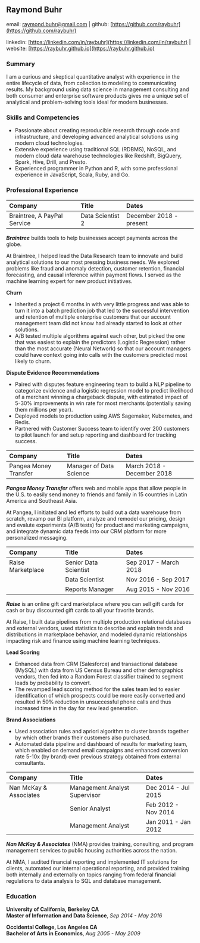 
Raymond Buhr
------------

email: raymond.buhr@gmail.com | github: [https://github.com/raybuhr](https://github.com/raybuhr)

linkedin: [https://linkedin.com/in/raybuhr](https://linkedin.com/in/raybuhr) | website: [https://raybuhr.github.io](https://raybuhr.github.io)

### Summary

I am a curious and skeptical quantitative analyst with experience in the entire lifecycle of data, from collection to modeling to communicating results. My background using data science in management consulting and both consumer and enterprise software products gives me a unique set of analytical and problem-solving tools ideal for modern businesses.

### Skills and Competencies

-   Passionate about creating reproducible research through code and infrastructure, and developing advanced analytical solutions using modern cloud technologies.
-   Extensive experience using traditional SQL (RDBMS), NoSQL, and modern cloud data warehouse technologies like Redshift, BigQuery, Spark, Hive, Drill, and Presto.
-   Experienced programmer in Python and R, with some professional experience in JavaScript, Scala, Ruby, and Go.


### Professional Experience

| Company                     | Title                   | Dates                   |
|:----------------------------|:------------------------|:------------------------|
| Braintree, A PayPal Service | Data Scientist 2        | December 2018 - present |

***Braintree*** builds tools to help businesses accept payments across the globe.

At Braintree, I helped lead the Data Research team to innovate and build analytical solutions to our most pressing business needs. We explored problems like fraud and anomaly detection, customer retention, financial forecasting, and causal inference within payment flows. I served as the machine learning expert for new product initiatives.

**Churn**

-   Inherited a project 6 months in with very little progress and was able to turn it into a batch prediction job that led to the successful intervention and retention of multiple enterprise customers that our account management team did not know had already started to look at other solutions.
-   A/B tested multiple algorithms against each other, but picked the one that was easiest to explain the predictors (Logistic Regression) rather than the most accurate (Neural Network) so that our account managers could have context going into calls with the customers predicted most likely to churn.

**Dispute Evidence Recommendations**

- Paired with disputes feature engineering team to build a NLP pipeline to categorize evidence and a logistic regression model to predict likelihood of a merchant winning a chargeback dispute, with estimated impact of 5-30% improvements in win rate for most merchants (potentially saving them millions per year).
- Deployed models to production using AWS Sagemaker, Kubernetes, and Redis. 
- Partnered with Customer Success team to identify over 200 customers to pilot launch for and setup reporting and dashboard for tracking success.


| Company               | Title                   | Dates                |
|:----------------------|:------------------------|:---------------------|
| Pangea Money Transfer | Manager of Data Science | March 2018 - December 2018 |

***Pangea Money Transfer*** offers web and mobile apps that allow people in the U.S. to easily send money to friends and family in 15 countries in Latin America and Southeast Asia.

At Pangea, I initiated and led efforts to build out a data warehouse from scratch, revamp our BI platform, analyze and remodel our pricing, design and evalute experiments (A/B tests) for product and marketing campaigns, and integrate dynamic data feeds into our CRM platform for more personalized messaging.

| Company           | Title                 | Dates                 |
|:------------------|:----------------------|:----------------------|
| Raise Marketplace | Senior Data Scientist | Sep 2017 - March 2018 |
|                   | Data Scientist        | Nov 2016 - Sep 2017   |
|                   | Reports Manager       | Aug 2015 - Nov 2016   |

***Raise*** is an online gift card marketplace where you can sell gift cards for cash or buy discounted gift cards to all your favorite brands.

At Raise, I built data pipelines from multiple production relational databases and external vendors, used statistics to describe and explain trends and distributions in marketplace behavior, and modeled dynamic relationships impacting risk and finance using machine learning techniques.

**Lead Scoring**

-   Enhanced data from CRM (Salesforce) and transactional database (MySQL) with data from US Census Bureau and other demographics vendors, then fed into a Random Forest classifier trained to segment leads by probability to convert.
-   The revamped lead scoring method for the sales team led to easier identification of which prospects could be more easily converted and resulted in 50% reduction in unsuccessful phone calls and thus increased time in the day for new lead generation.

**Brand Associations**

-   Used association rules and apriori algorithm to cluster brands together by which other brands their customers also purchased.
-   Automated data pipeline and dashboard of results for marketing team, which enabled on demand email campaigns and enhanced conversion rate 5-10x (by brand) over previous strategy obtained from external consultants.



| Company                | Title                   | Dates               |
|:-----------------------|:------------------------|:--------------------|
| Nan McKay & Associates | Management Analyst Supervisor | Dec 2014 - Jul 2015 |
|                        | Senior Analyst          | Feb 2012 - Nov 2014 |
|                        | Management Analyst      | Jan 2011 - Jan 2012 |

***Nan McKay & Associates*** (NMA) provides training, consulting, and program management services to public housing authorities across the nation.

At NMA, I audited financial reporting and implemented IT solutions for clients, automated our internal operational reporting, and provided training both internally and externally on topics ranging from federal financial regulations to data analysis to SQL and database management.

### Education

**University of California, Berkeley CA**  
**Master of Information and Data Science**, *Sep 2014 - May 2016*

**Occidental College, Los Angeles CA**  
**Bachelor of Arts in Economics**, *Aug 2005 - May 2009*
